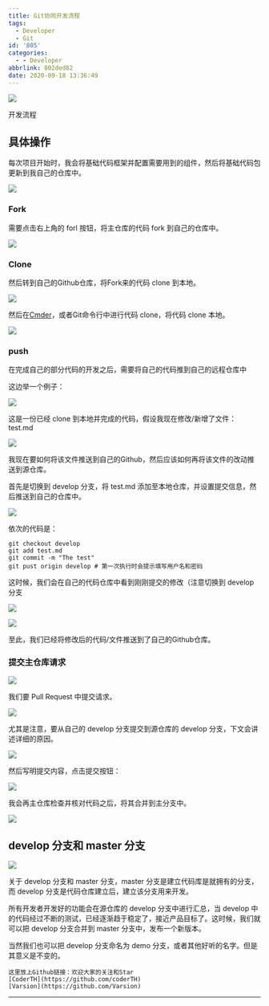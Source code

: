 ```yaml
---
title: Git协同开发流程
tags:
  - Developer
  - Git
id: '805'
categories:
  - - Developer
abbrlink: 802ded82
date: 2020-09-18 13:36:49
---
```


![](http://img.varsion.cn/blog-img/2020/09/image-15.png)

开发流程

## 具体操作

每次项目开始时，我会将基础代码框架并配置需要用到的组件，然后将基础代码包更新到我自己的仓库中。

![](http://img.varsion.cn/blog-img/2020/09/image-16-1024x282.png)

### Fork

需要点击右上角的 forl 按钮，将主仓库的代码 fork 到自己的仓库中。

![](http://img.varsion.cn/blog-img/2020/09/image-19.png)

### Clone

然后转到自己的Github仓库，将Fork来的代码 clone 到本地。

![](http://img.varsion.cn/blog-img/2020/09/image-20.png)

然后在[Cmder](https://cmder.net/)，或者Git命令行中进行代码 clone，将代码 clone 本地。

![](http://img.varsion.cn/blog-img/2020/09/image-21.png)

### push

在完成自己的部分代码的开发之后，需要将自己的代码推到自己的远程仓库中

这边举一个例子：

![](http://img.varsion.cn/blog-img/2020/09/image-22.png)

这是一份已经 clone 到本地并完成的代码，假设我现在修改/新增了文件：test.md

![](http://img.varsion.cn/blog-img/2020/09/image-23.png)

我现在要如何将该文件推送到自己的Github，然后应该如何再将该文件的改动推送到源仓库。

首先是切换到 develop 分支，将 test.md 添加至本地仓库，并设置提交信息，然后推送到自己的仓库中。

![](http://img.varsion.cn/blog-img/2020/09/image-26.png)

依次的代码是：

```
git checkout develop
git add test.md
git commit -m "The test"
git pust origin develop # 第一次执行时会提示填写用户名和密码
```

这时候，我们会在自己的代码仓库中看到刚刚提交的修改（注意切换到 develop 分支

![](http://img.varsion.cn/blog-img/2020/09/image-28.png)

![](http://img.varsion.cn/blog-img/2020/09/image-30.png)

至此，我们已经将修改后的代码/文件推送到了自己的Github仓库。

### 提交主仓库请求

![](http://img.varsion.cn/blog-img/2020/09/image-31.png)

我们要 Pull Request 中提交请求。

![](http://img.varsion.cn/blog-img/2020/09/image-32-1024x259.png)

尤其是注意，要从自己的 develop 分支提交到源仓库的 develop 分支，下文会讲述详细的原因。

![](http://img.varsion.cn/blog-img/2020/09/image-33-1024x223.png)

然后写明提交内容，点击提交按钮：

![](http://img.varsion.cn/blog-img/2020/09/image-34.png)

我会再主仓库检查并核对代码之后，将其合并到主分支中。

![](http://img.varsion.cn/blog-img/2020/09/image-35.png)

## develop 分支和 master 分支

![](http://img.varsion.cn/blog-img/2020/09/image-36.png)

关于 develop 分支和 master 分支，master 分支是建立代码库是就拥有的分支，而 develop 分支是代码仓库建立后，建立该分支用来开发。

所有开发者开发好的功能会在源仓库的 develop 分支中进行汇总，当 develop 中的代码经过不断的测试，已经逐渐趋于稳定了，接近产品目标了。这时候，我们就可以把 develop 分支合并到 master 分支中，发布一个新版本。

当然我们也可以把 develop 分支命名为 demo 分支，或者其他好听的名字。但是其意义是不变的。

```
这里放上Github链接：欢迎大家的关注和Star
[CoderTH](https://github.com/coderTH)
[Varsion](https://github.com/Varsion)
```

* * *